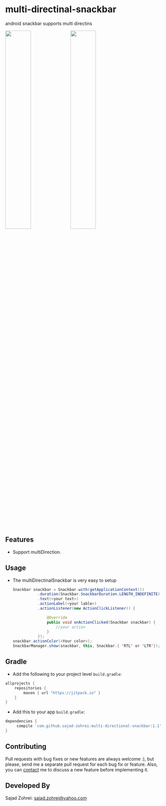# multi-directinal-snackbar
android snackbar supports multi directins

<img src="https://github.com/sajad-zohrei/multi-directional-snackbar/blob/master/screenshot/ltr.jpg" width="40%">
<img src="https://github.com/sajad-zohrei/multi-directional-snackbar/blob/master/screenshot/rtl.jpg" width="40%">

## Features
- Support multiDirection.

## Usage
  -  The multiDirectinalSnackbar is very easy to setup
     ```java
     Snackbar snackbar = Snackbar.with(getApplicationContext())
                .duration(Snackbar.SnackbarDuration.LENGTH_INDEFINITE)
                .text(<your text>)
                .actionLabel(<your lable>)
                .actionListener(new ActionClickListener() {

                    @Override
                    public void onActionClicked(Snackbar snackbar) {
                        //your action
                    }
                });
     snackbar.actionColor(<Your color>);
     SnackbarManager.show(snackbar, this, Snackbar.{ 'RTL' or 'LTR'});
		```

	
## Gradle
  -  Add the following to your project level `build.gradle`:

```gradle
allprojects {
	repositories {
		maven { url "https://jitpack.io" }
	}
}
```
  -  Add this to your app `build.gradle`:
 
```gradle
dependencies {
     compile 'com.github.sajad-zohrei:multi-directional-snackbar:1.1'
}
```

## Contributing

Pull requests with bug fixes or new features are always welcome :), but please, send me a separate pull request for each bug fix or feature. Also, you can [contact](mailto:sajad.zohrei@yahoo.com) me to discuss a new feature before implementing it.

## Developed By

Sajad Zohrei: <sajad.zohrei@yahoo.com>

